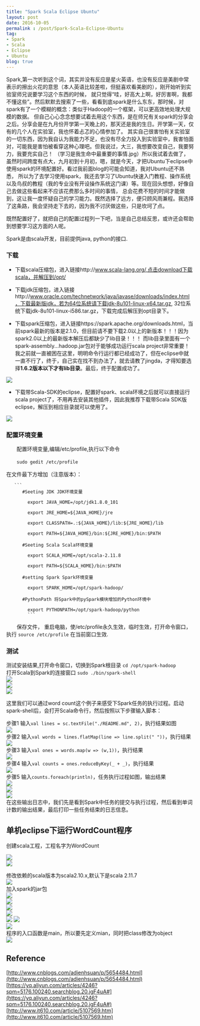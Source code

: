 ```yaml
---
title: "Spark Scala Eclipse Ubuntu"
layout: post
date: 2016-10-05
permalink : /post/Spark-Scala-Eclipse-Ubuntu
tag:
- Spark 
- Scala 
- Eclipse 
- Ubuntu
blog: true
---  
```


Spark,第一次听到这个词，其实并没有反应是星火英语，也没有反应是美剧中常表示的擦出火花的意思（本人英语比较差啦，但挺喜欢看美剧的），刚开始听到实验室师兄说要学习这个东西的时候，
就只觉得“哇，好高大上啊，好厉害啊，我都不懂这些”。然后默默去搜索了一些，看看到底spark是什么东东，那时候，对spark有了一个模糊的概念：类似于Hadoop的一个框架，可以更高效地处理大规模的数据。
但自己心心念念想要试着去用这个东西，是在师兄有关spark的分享会之后。分享会是在九月份开学第一天晚上的，那天还是我的生日。开学第一天，仅有的几个人在实验室，我也怀着忐忑的心情参加了。
其实自己很害怕有关实验室的一切东西，因为我自认为我能力不足，也没有尽全力投入到实验室中，我害怕面对，可能我是害怕被看穿这种心理吧。但我说过，大三，我想要改变自己，我要努力，我要充实自己！
（学习是我生命中最重要的事情.jpg）所以我试着去做了，虽然时间跨度有点大，九月初到十月初，嗯，就是今天，才把Ubuntu下eclipse中使用spark的环境配置好。看过我前面blog的可能会知道，我对Ubuntu还不熟悉，
所以为了去学习使用spark，我还去学习了Ubuntu快速入门教程、操作系统以及鸟叔的教程（我的专业没有开设操作系统这门课）等。现在回头想想，好像自己去做这些看起来不应该花费那么多时间的事情，
总会花费不短的时间才能做到，这让我一度怀疑自己的学习能力。既然选择了远方，便只顾风雨兼程。我选择了这条路，我会坚持走下去的，因为我不讨厌做这些，只是坎坷了点。      

既然配置好了，就把自己的配置过程列一下吧，当是自己总结反思，或许还会帮助到想要学习这方面的人呢。      

Spark是由scala开发，目前提供java, python的接口.      

### 下载             
- 下载scala压缩包，进入链接http://www.scala-lang.org/,点击download下载scala，并解压到/opt/  
    
- 下载jdk压缩包，进入链接http://www.oracle.com/technetwork/java/javase/downloads/index.html，下载最新版jdk，若为64位系统请下载jdk-8u101-linux-x64.tar.gz, 32位系统下载jdk-8u101-linux-i586.tar.gz，下载完成后解压到opt目录下。           
   
- 下载spark压缩包，进入链接https://spark.apache.org/downloads.html，当前spark最新的版本是2.1.0，但目前请不要下载2.0以上的新版本！！！因为spark2.0以上的最新版本解压后都缺少了lib目录！！！ 而lib目录里面有一个spark-assembly...hadoop.jar包对于能够成功运行scala project非常重要！我之前就一直被困在这里，明明命令行运行都已经成功了，但在eclipse中就一直不行了，终于，自己实在找不到办法了，就去请教了jingda，才得知要选择**1.6.2版本以下才有lib目录**。最后，终于配置成功了。   

![](img/2016-10-05-0.jpg)    
 
- 下载带Scala-SDK的eclipse，配置好spark、scala环境之后就可以直接运行scala project了，不用再去安装其他插件，因此我推荐下载带Scala SDK版eclipse，解压到相应目录就可以使用了。          
 
![](img/2016-10-05-1.jpg)    

### 配置环境变量
　　配置环境变量,编辑/etc/profile,执行以下命令    
  
　　`sudo gedit /etc/profile`      
  
   在文件最下方增加（注意版本）：     
       
       ```  
          #Seeting JDK JDK环境变量  
          
            export JAVA_HOME=/opt/jdk1.8.0_101   
            
            export JRE_HOME=${JAVA_HOME}/jre        
            
            export CLASSPATH=.:${JAVA_HOME}/lib:${JRE_HOME}/lib          
            
            export PATH=${JAVA_HOME}/bin:${JRE_HOME}/bin:$PATH            
            
          #Seeting Scala Scala环境变量       
          
            export SCALA_HOME=/opt/scala-2.11.8                
            
            export PATH=${SCALA_HOME}/bin:$PATH          
            
          #setting Spark Spark环境变量      
          
            export SPARK_HOME=/opt/spark-hadoop/                
            
          #PythonPath 将Spark中的pySpark模块增加的Python环境中        
          
            export PYTHONPATH=/opt/spark-hadoop/python         
            ```             
            
　　保存文件， 重启电脑，使/etc/profile永久生效，临时生效，打开命令窗口，执行 `source /etc/profile`  在当前窗口生效.

### 测试  
测试安装结果,打开命令窗口，切换到Spark根目录 `cd /opt/spark-hadoop`    
打开Scala到Spark的连接窗口  `sudo ./bin/spark-shell`              
![](img/2016-10-05-01.jpg)    
![](img/2016-10-05-02.jpg)    
![](img/2016-10-05-03.jpg)   
        
这里我们可以通过word count这个例子来感受下Spark任务的执行过程。启动spark-shell后，会打开Scala命令行，然后按照以下步骤输入脚本：    

步骤1   输入`val lines = sc.textFile("./README.md", 2)`，执行结果如图     
![](img/2016-10-05-a.jpg)     
步骤2   输入`val words = lines.flatMap(line => line.split(" "))`，执行结果             
![](img/2016-10-05-b.jpg)           
步骤3   输入`val ones = words.map(w => (w,1))`，执行结果                            
![](img/2016-10-05-c.jpg)            
步骤4   输入`val counts = ones.reduceByKey(_ + _)`，执行结果     
![](img/2016-10-05-d.jpg)             
步骤5   输入`counts.foreach(println)`，任务执行过程如图，输出结果          
![](img/2016-10-05-e.jpg)              
![](img/2016-10-05-f.jpg)                     
![](img/2016-10-05-g.jpg)                       
在这些输出日志中，我们先是看到Spark中任务的提交与执行过程，然后看到单词计数的输出结果，最后打印一些任务结束的日志信息。   

## 单机eclipse下运行WordCount程序   
创建scala工程，工程名字为WordCount     

![](img/2016-10-05-2.jpg)  
![](img/2016-10-05-3.jpg)   

修改依赖的scala版本为scala2.10.x,默认下是scala 2.11.7   
![](img/2016-10-05-4.jpg)   
加入spark的jar包    
![](img/2016-10-05-5.jpg)      
![](img/2016-10-05-6.jpg)    
![](img/2016-10-05-7.jpg)   
![](img/2016-10-05-8.jpg)      
![](img/2016-10-05-9.jpg) 
![](img/2016-10-05-class.jpg)  
![](img/2016-10-05-10.jpg)  
程序的入口函数是main，所以要先定义mian，同时把class修改为object    
![](img/2016-10-05-11.jpg)        

## Reference    
[http://www.cnblogs.com/adienhsuan/p/5654484.html](http://www.cnblogs.com/adienhsuan/p/5654484.html)               
[https://yq.aliyun.com/articles/4246?spm=5176.100240.searchblog.20.jgF4uA#](https://yq.aliyun.com/articles/4246?spm=5176.100240.searchblog.20.jgF4uA#)           
[http://www.it610.com/article/5107569.htm](http://www.it610.com/article/5107569.htm)      


